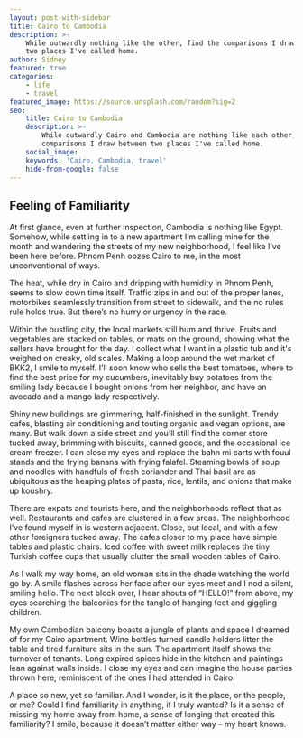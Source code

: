 ```yaml
---
layout: post-with-sidebar
title: Cairo to Cambodia
description: >-
    While outwardly nothing like the other, find the comparisons I draw between
    two places I've called home.
author: Sidney
featured: true
categories:
    - life
    - travel
featured_image: https://source.unsplash.com/random?sig=2
seo:
    title: Cairo to Cambodia
    description: >-
        While outwardly Cairo and Cambodia are nothing like each other, find the
        comparisons I draw between two places I've called home.
    social_image:
    keywords: 'Cairo, Cambodia, travel'
    hide-from-google: false
---
```

## Feeling of Familiarity

At first glance, even at further inspection, Cambodia is nothing like Egypt. Somehow, while settling in to a new apartment I’m calling mine for the month and wandering the streets of my new neighborhood, I feel like I’ve been here before. Phnom Penh oozes Cairo to me, in the most unconventional of ways.

The heat, while dry in Cairo and dripping with humidity in Phnom Penh, seems to slow down time itself. Traffic zips in and out of the proper lanes, motorbikes seamlessly transition from street to sidewalk, and the no rules rule holds true. But there’s no hurry or urgency in the race.

Within the bustling city, the local markets still hum and thrive. Fruits and vegetables are stacked on tables, or mats on the ground, showing what the sellers have brought for the day. I collect what I want in a plastic tub and it's weighed on creaky, old scales. Making a loop around the wet market of BKK2, I smile to myself. I’ll soon know who sells the best tomatoes, where to find the best price for my cucumbers, inevitably buy potatoes from the smiling lady because I bought onions from her neighbor, and have an avocado and a mango lady respectively.

Shiny new buildings are glimmering, half-finished in the sunlight. Trendy cafes, blasting air conditioning and touting organic and vegan options, are many. But walk down a side street and you’ll still find the corner store tucked away, brimming with biscuits, canned goods, and the occasional ice cream freezer. I can close my eyes and replace the bahn mi carts with fouul stands and the frying banana with frying falafel. Steaming bowls of soup and noodles with handfuls of fresh coriander and Thai basil are as ubiquitous as the heaping plates of pasta, rice, lentils, and onions that make up koushry.

There are expats and tourists here, and the neighborhoods reflect that as well. Restaurants and cafes are clustered in a few areas. The neighborhood I’ve found myself in is western adjacent. Close, but local, and with a few other foreigners tucked away. The cafes closer to my place have simple tables and plastic chairs. Iced coffee with sweet milk replaces the tiny Turkish coffee cups that usually clutter the small wooden tables of Cairo.

As I walk my way home, an old woman sits in the shade watching the world go by. A smile flashes across her face after our eyes meet and I nod a silent, smiling hello. The next block over, I hear shouts of “HELLO!” from above, my eyes searching the balconies for the tangle of hanging feet and giggling children.

My own Cambodian balcony boasts a jungle of plants and space I dreamed of for my Cairo apartment. Wine bottles turned candle holders litter the table and tired furniture sits in the sun. The apartment itself shows the turnover of tenants. Long expired spices hide in the kitchen and paintings lean against walls inside. I close my eyes and can imagine the house parties thrown here, reminiscent of the ones I had attended in Cairo.

A place so new, yet so familiar. And I wonder, is it the place, or the people, or me? Could I find familiarity in anything, if I truly wanted? Is it a sense of missing my home away from home, a sense of longing that created this familiarity? I smile, because it doesn’t matter either way – my heart knows.

&nbsp;